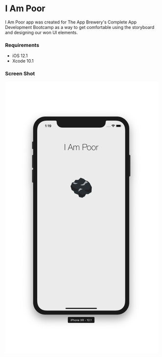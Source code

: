 # I Am Poor

I Am Poor app was created for The App Brewery's Complete App Development Bootcamp as a way to get comfortable using the storyboard and designing our won UI elements.

### Requirements

- iOS 12.1
- Xcode 10.1

### Screen Shot

<img src="https://raw.githubusercontent.com/julienshim/I-Am-Poor-App/master/I%20Am%20Poor/Assets.xcassets/screenshot.png" width="500">
